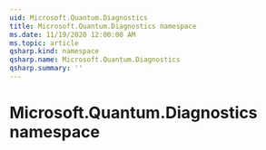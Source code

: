 ```yaml
---
uid: Microsoft.Quantum.Diagnostics
title: Microsoft.Quantum.Diagnostics namespace
ms.date: 11/19/2020 12:00:00 AM
ms.topic: article
qsharp.kind: namespace
qsharp.name: Microsoft.Quantum.Diagnostics
qsharp.summary: ''
---
```


# Microsoft.Quantum.Diagnostics namespace



